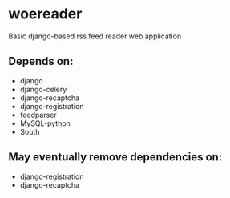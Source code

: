 woereader
=========

Basic django-based rss feed reader web application


Depends on:
-----------
- django
- django-celery
- django-recaptcha
- django-registration
- feedparser
- MySQL-python
- South


May eventually remove dependencies on:
----------------------------------------
- django-registration
- django-recaptcha
